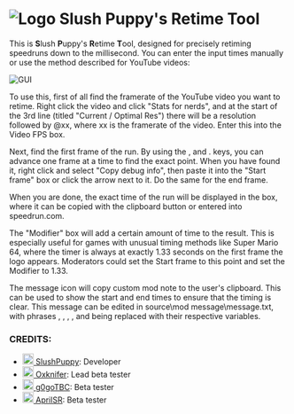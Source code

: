 # ![Logo](https://i.imgur.com/FohZNXF.png)  Slush Puppy's Retime Tool

This is **S**lush **P**uppy's **R**etime **T**ool, designed for precisely retiming speedruns down to the millisecond. You can enter the input times manually or use the method described for YouTube videos:

![GUI](https://i.imgur.com/gRf9fz8.png)

To use this, first of all find the framerate of the YouTube video you want to retime. Right click the video and click "Stats for nerds", and at the start of the 3rd line (titled "Current / Optimal Res") there will be a resolution followed by @xx, where xx is the framerate of the video. Enter this into the Video FPS box.

Next, find the first frame of the run. By using the , and . keys, you can advance one frame at a time to find the exact point. When you have found it, right click and select "Copy debug info", then paste it into the "Start frame" box or click the arrow next to it.
Do the same for the end frame.

When you are done, the exact time of the run will be displayed in the box, where it can be copied with the clipboard button or entered into speedrun.com.


The "Modifier" box will add a certain amount of time to the result. This is especially useful for games with unusual timing methods like Super Mario 64, where the timer is always at exactly 1.33 seconds on the first frame the logo appears. Moderators could set the Start frame to this point and set the Modifier to 1.33.

The message icon will copy custom mod note to the user's clipboard. This can be used to show the start and end times to ensure that the timing is clear. This message can be edited in source\mod message\message.txt, with phrases <start>, <end>, <result>, <framerate>, and <modifier> being replaced with their respective variables.


### CREDITS:
- <a href="https://www.speedrun.com/SlushPuppy"><img src="https://www.speedrun.com/themes/user/SlushPuppy/image.png" width=20 height=20> SlushPuppy</a>: Developer
- <a href="https://www.speedrun.com/Oxknifer"><img src="https://www.speedrun.com/themes/user/Oxknifer/image.png" width=20 height=20> Oxknifer</a>: Lead beta tester
- <a href="https://www.speedrun.com/g0goTBC"><img src="http://www.cityrider.com/fixed/43aspect.png" width=20 height=20> g0goTBC</a>: Beta tester
- <a href="https://www.speedrun.com/AprilSR"><img src="https://www.speedrun.com/themes/user/AprilSR/image.png" width=20 height=20> AprilSR</a>: Beta tester
